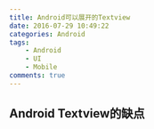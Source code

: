 ```yaml
---
title: Android可以展开的Textview
date: 2016-07-29 10:49:22
categories: Android
tags: 
    - Android 
    - UI
    - Mobile
comments: true
---
```


## Android Textview的缺点